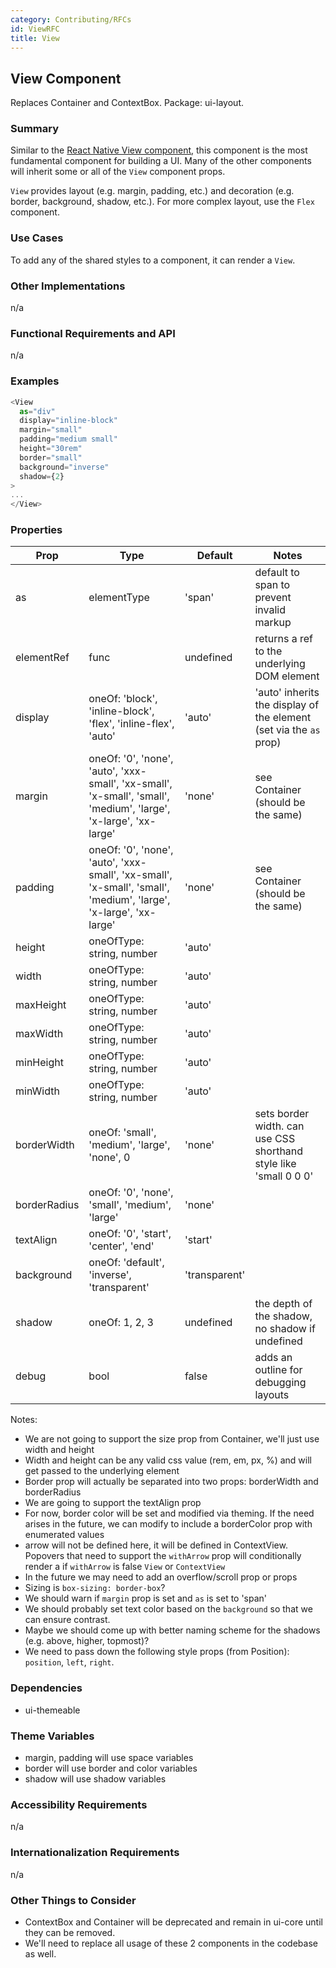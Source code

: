 ```yaml
---
category: Contributing/RFCs
id: ViewRFC
title: View
---
```



## View Component
Replaces Container and ContextBox. Package: ui-layout.

### Summary
Similar to the [React Native View component](https://facebook.github.io/react-native/docs/view.html), this component is
the most fundamental component for building a UI. Many of the other components
will inherit some or all of the `View` component props.

`View` provides layout (e.g. margin, padding, etc.) and decoration (e.g. border, background, shadow, etc.). For more complex layout, use the `Flex` component.


### Use Cases
To add any of the shared styles to a component, it can render a `View`.


### Other Implementations
n/a


### Functional Requirements and API
n/a


### Examples
```javascript
<View
  as="div"
  display="inline-block"
  margin="small"
  padding="medium small"
  height="30rem"
  border="small"
  background="inverse"
  shadow={2}
>
...
</View>
```

### Properties

| Prop     | Type     | Default  | Notes    |
|----------|-------------|----------|----------|
| as | elementType | 'span' | default to span to prevent invalid markup |
| elementRef | func | undefined | returns a ref to the underlying DOM element |
| display | oneOf: 'block', 'inline-block', 'flex', 'inline-flex', 'auto' | 'auto' | 'auto' inherits the display of the element (set via the `as` prop)|
| margin | oneOf: '0', 'none', 'auto', 'xxx-small', 'xx-small', 'x-small', 'small', 'medium', 'large', 'x-large', 'xx-large' | 'none' | see Container (should be the same) |
| padding | oneOf: '0', 'none', 'auto', 'xxx-small', 'xx-small', 'x-small', 'small', 'medium', 'large', 'x-large', 'xx-large' | 'none' | see Container (should be the same) |
| height | oneOfType: string, number | 'auto' | |
| width | oneOfType: string, number | 'auto' | |
| maxHeight | oneOfType: string, number | 'auto' | |
| maxWidth | oneOfType: string, number | 'auto' | |
| minHeight | oneOfType: string, number | 'auto' | |
| minWidth | oneOfType: string, number | 'auto' | |
| borderWidth | oneOf: 'small', 'medium', 'large', 'none', 0 | 'none' | sets border width. can use CSS shorthand style like 'small 0 0 0' |
| borderRadius | oneOf: '0', 'none', 'small', 'medium', 'large' | 'none' | |
| textAlign | oneOf: '0', 'start', 'center', 'end' | 'start' | |
| background | oneOf: 'default', 'inverse', 'transparent' | 'transparent' ||
| shadow | oneOf: 1, 2, 3 | undefined | the depth of the shadow, no shadow if undefined |
| debug | bool | false | adds an outline for debugging layouts |

Notes:

- We are not going to support the size prop from Container, we'll just use width and height
- Width and height can be any valid css value (rem, em, px, %) and will get passed to the underlying element
- Border prop will actually be separated into two props: borderWidth and borderRadius
- We are going to support the textAlign prop
- For now, border color will be set and modified via theming. If the need arises in the future, we can modify
to include a borderColor prop with enumerated values
- arrow will not be defined here, it will be defined in ContextView. Popovers that need to support the `withArrow`
prop will conditionally render a if `withArrow` is false `View` or `ContextView` 
- In the future we may need to add an overflow/scroll prop or props
- Sizing is `box-sizing: border-box`?
- We should warn if `margin` prop is set and `as` is set to 'span'
- We should probably set text color based on the `background` so that we can ensure contrast.
- Maybe we should come up with better naming scheme for the shadows (e.g. above, higher, topmost)?
- We need to pass down the following style props (from Position): `position`, `left`, `right`.

### Dependencies
- ui-themeable


### Theme Variables

- margin, padding will use space variables
- border will use border and color variables
- shadow will use shadow variables


### Accessibility Requirements
n/a


### Internationalization Requirements
n/a


### Other Things to Consider
- ContextBox and Container will be deprecated and remain in ui-core until they can
  be removed.
- We'll need to replace all usage of these 2 components in the codebase as well.
